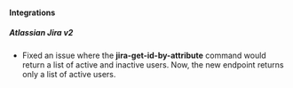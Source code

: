 
#### Integrations
##### Atlassian Jira v2
- Fixed an issue where the **jira-get-id-by-attribute** command would return a list of active and inactive users. Now, the new endpoint returns only a list of active users.